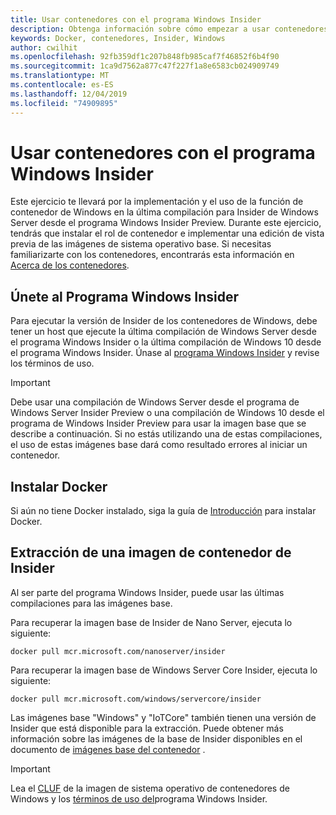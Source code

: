 ```yaml
---
title: Usar contenedores con el programa Windows Insider
description: Obtenga información sobre cómo empezar a usar contenedores de Windows con el programa Windows Insider
keywords: Docker, contenedores, Insider, Windows
author: cwilhit
ms.openlocfilehash: 92fb359df1c207b848fb985caf7f46852f6b4f90
ms.sourcegitcommit: 1ca9d7562a877c47f227f1a8e6583cb024909749
ms.translationtype: MT
ms.contentlocale: es-ES
ms.lasthandoff: 12/04/2019
ms.locfileid: "74909895"
---
```

# <a name="use-containers-with-the-windows-insider-program"></a>Usar contenedores con el programa Windows Insider

Este ejercicio te llevará por la implementación y el uso de la función de contenedor de Windows en la última compilación para Insider de Windows Server desde el programa Windows Insider Preview. Durante este ejercicio, tendrás que instalar el rol de contenedor e implementar una edición de vista previa de las imágenes de sistema operativo base. Si necesitas familiarizarte con los contenedores, encontrarás esta información en [Acerca de los contenedores](../about/index.md).

## <a name="join-the-windows-insider-program"></a>Únete al Programa Windows Insider

Para ejecutar la versión de Insider de los contenedores de Windows, debe tener un host que ejecute la última compilación de Windows Server desde el programa Windows Insider o la última compilación de Windows 10 desde el programa Windows Insider. Únase al [programa Windows Insider](https://insider.windows.com/GettingStarted) y revise los términos de uso.

> [!IMPORTANT]
> Debe usar una compilación de Windows Server desde el programa de Windows Server Insider Preview o una compilación de Windows 10 desde el programa de Windows Insider Preview para usar la imagen base que se describe a continuación. Si no estás utilizando una de estas compilaciones, el uso de estas imágenes base dará como resultado errores al iniciar un contenedor.

## <a name="install-docker"></a>Instalar Docker

Si aún no tiene Docker instalado, siga la guía de [Introducción](../quick-start/set-up-environment.md) para instalar Docker.

## <a name="pull-an-insider-container-image"></a>Extracción de una imagen de contenedor de Insider

Al ser parte del programa Windows Insider, puede usar las últimas compilaciones para las imágenes base.

Para recuperar la imagen base de Insider de Nano Server, ejecuta lo siguiente:

```console
docker pull mcr.microsoft.com/nanoserver/insider
```

Para recuperar la imagen base de Windows Server Core Insider, ejecuta lo siguiente:

```console
docker pull mcr.microsoft.com/windows/servercore/insider
```

Las imágenes base "Windows" y "IoTCore" también tienen una versión de Insider que está disponible para la extracción. Puede obtener más información sobre las imágenes de la base de Insider disponibles en el documento de [imágenes base del contenedor](../manage-containers/container-base-images.md) .

> [!IMPORTANT]
> Lea el [CLUF](../images-eula.md ) de la imagen de sistema operativo de contenedores de Windows y los [términos de uso del](https://www.microsoft.com/software-download/windowsinsiderpreviewserver)programa Windows Insider.
